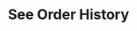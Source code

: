 ---
title: See Order History
position_number: 1.1
type: get
description: /v1/future-u/trade/order/list-history
parameters:
    -
        name: symbol
        type: string
        mandatory: true
        default: N/A
        description: "Trading pairs (queries all trading pairs if not passed)\t"
        ranges:
    -
        name: direction
        type: string
        mandatory: false
        default: NEXT
        description: "Direction（PREV:Previous page；NEXT:Next page）\t"
        ranges: PREV;NEXT
    -
        name: id
        type: integer
        mandatory: false
        default: N/A
        description: id
        ranges:
    -
        name: limit
        type: integer
        mandatory: false
        default: 10
        description: "Limit\t"
        ranges:
    -
        name: startTime
        type: integer
        mandatory: false
        default: N/A
        description: Start time
        ranges:
    -
        name: endTime
        type: integer
        mandatory: false
        default: N/A
        description: End time
        ranges:
content_markdown: |-

               #### **Limit Flow Rules**

               200/s/apikey
left_code_blocks:
  - code_block: "public void getMarketConfig() {\r\n\tString text = HttpUtil.get(URL + \"/data/api/v1/future-u/trade/getMarketConfig\");\r\n\tSystem.out.println(text);\r\n}"
    title: Java
    language: java
right_code_blocks:
  - code_block: |-
      {
        "msgInfo": {
          "code": "",
          "msg": ""
        },
        "msg": "",
        "data": {
          "hasNext": false, //Is there a next page
          "hasPrev": false, //Is there a previous page
          "items": [ //Datasheets
            {
              "clientOrderId": "", //Client order ID
              "avgPrice": 0, //Average price
              "closePosition": false, //Whether to close all when order condition is triggered
              "closeProfit": 0, //Offset profit and loss
              "createdTime": 0, //Creat time
              "executedQty": 0, //Volume (Cont)
              "forceClose": false, //Is it a liquidation order
              "marginFrozen": 0, //Occupied margin
              "orderId": 0, //Order ID
              "orderSide": "", //Order side
              "orderType": "", //Order type
              "origQty": 0, //Quantity (Cont)
              "positionSide": "", //Position side
              "price": 0, //Order price
              "sourceId": 0, //Triggering conditions ID
              "state": "", //Order state:NEW：New order (unfilled);PARTIALLY_FILLED:Partial deal;PARTIALLY_CANCELED:Partial revocation;FILLED:Filled;CANCELED:Cancled;REJECTED:Order failed;EXPIRED：Expired
              "symbol": "", //Trading pair
              "timeInForce": "", //Valid type
              "triggerProfitPrice": 0, //TP trigger price
              "triggerStopPrice": 0 //SL trigger price
            }
          ]
        },
        "code": 200
      }
    title: Response
    language: json
---